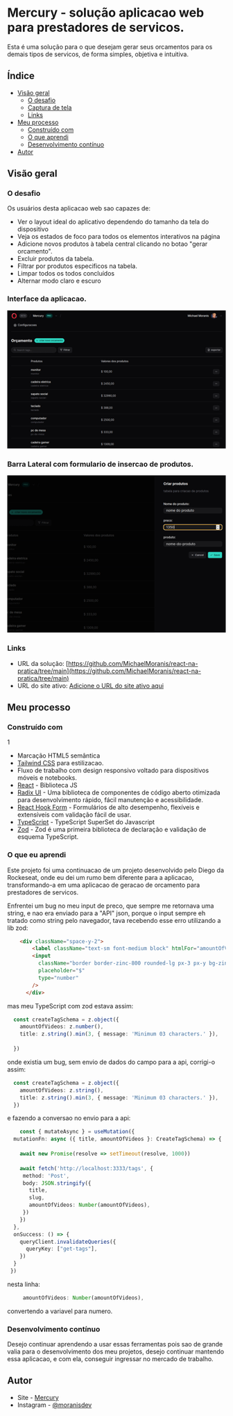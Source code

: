 # Mercury - solução aplicacao web para prestadores de servicos.

Esta é uma solução para o que desejam gerar seus orcamentos para os demais tipos de servicos, de forma simples, objetiva e intuitiva. 

## Índice

- [Visão geral](#visão-geral)
  - [O desafio](#o-desafio)
  - [Captura de tela](#captura-de-tela)
  - [Links](#links)
- [Meu processo](#meu-processo)
  - [Construído com](#construídocom)
  - [O que aprendi](#o-que-aprendi)
  - [Desenvolvimento contínuo](#desenvolvimento-contínuo)
- [Autor](#autor)

## Visão geral

### O desafio

Os usuários desta aplicacao web sao capazes de:

- Ver o layout ideal do aplicativo dependendo do tamanho da tela do dispositivo
- Veja os estados de foco para todos os elementos interativos na página
- Adicione novos produtos à tabela central clicando no botao "gerar orcamento".
- Excluir produtos da tabela.
- Filtrar por produtos especificos na tabela.
- Limpar todos os todos concluídos
- Alternar modo claro e escuro

### Interface da aplicacao.

![](./src/assets/screenshot.png)

### Barra Lateral com formulario de insercao de produtos.

![](./src/assets/sidebar-form.png)


### Links

- URL da solução: [https://github.com/MichaelMoranis/react-na-pratica/tree/main](https://github.com/MichaelMoranis/react-na-pratica/tree/main)
- URL do site ativo: [Adicione o URL do site ativo aqui](https://your-live-site-url.com)

## Meu processo

### Construído com
1
- Marcação HTML5 semântica
- [Tailwind CSS](https://tailwindcss.com/) para estilizacao.
- Fluxo de trabalho com design responsivo voltado para dispositivos móveis e notebooks.
- [React](https://reactjs.org/) - Biblioteca JS
- [Radix UI](https://www.radix-ui.com/) - Uma biblioteca de componentes de código aberto otimizada para desenvolvimento rápido, fácil manutenção e acessibilidade. 
- [React Hook Form](https://react-hook-form.com/) - Formulários de alto desempenho, flexíveis e extensíveis com validação fácil de usar.
- [TypeScript](https://www.typescriptlang.org/) - TypeScript SuperSet do Javascript 
- [Zod](https://styled-components.com/) -  Zod é uma primeira biblioteca de declaração e validação de esquema TypeScript.

### O que eu aprendi

Este projeto foi uma continuacao de um projeto desenvolvido pelo Diego da Rockeseat, onde eu dei um rumo bem diferente para a aplicacao, transformando-a em uma aplicacao de geracao de orcamento para prestadores de servicos.

Enfrentei um bug no meu input de preco, que sempre me retornava uma string, e nao era enviado para a "API" json, porque o input sempre eh tratado como string pelo navegador, tava recebendo esse erro utilizando a lib zod: 

```html
    <div className="space-y-2">
        <label className="text-sm font-medium block" htmlFor="amountOfVideos">preco:</label>
        <input
          className="border border-zinc-800 rounded-lg px-3 px-y bg-zinc-800/50 w-full"
          placeholder="$"
          type="number"
        />
      </div>
```
mas meu TypeScript com zod estava assim: 

```ts
  const createTagSchema = z.object({
    amountOfVideos: z.number(),
    title: z.string().min(3, { message: 'Minimum 03 characters.' }),
  
  })
```
onde existia um bug, sem envio de dados do campo para a api, corrigi-o assim: 

```ts
  const createTagSchema = z.object({
    amountOfVideos: z.string(),
    title: z.string().min(3, { message: 'Minimum 03 characters.' }),
  })
  ```
  e fazendo a conversao no envio para a api: 

  ```ts
      const { mutateAsync } = useMutation({
    mutationFn: async ({ title, amountOfVideos }: CreateTagSchema) => {

      await new Promise(resolve => setTimeout(resolve, 1000))

      await fetch('http://localhost:3333/tags', {
       method: 'Post',
       body: JSON.stringify({
         title,
         slug, 
         amountOfVideos: Number(amountOfVideos),
       })
      })
    },
    onSuccess: () => {
      queryClient.invalidateQueries({
        queryKey: ["get-tags"],
      })
    }
   })
  ```

  nesta linha: 
  ```ts
       amountOfVideos: Number(amountOfVideos),
  ``` 
  convertendo a variavel para numero.


### Desenvolvimento contínuo

Desejo continuar aprendendo a usar essas ferramentas pois sao de grande valia para o desenvolvimento dos meu projetos, desejo continuar mantendo essa aplicacao, e com ela, conseguir ingressar no mercado de trabalho.


## Autor

- Site - [ Mercury](https://www.seu-site.com)
- Instagram - [@moranisdev](https://www.instagram.com/moranisdev)







